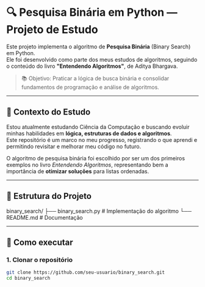 # 🔍 Pesquisa Binária em Python — Projeto de Estudo

Este projeto implementa o algoritmo de **Pesquisa Binária** (Binary Search) em Python.  
Ele foi desenvolvido como parte dos meus estudos de algoritmos, seguindo o conteúdo do livro **"Entendendo Algoritmos"**, de Aditya Bhargava.

> 📚 Objetivo: Praticar a lógica de busca binária e consolidar fundamentos de programação e análise de algoritmos.

---

## 📖 Contexto do Estudo

Estou atualmente estudando Ciência da Computação e buscando evoluir minhas habilidades em **lógica, estruturas de dados e algoritmos**.  
Este repositório é um marco no meu progresso, registrando o que aprendi e permitindo revisitar e melhorar meu código no futuro.

O algoritmo de pesquisa binária foi escolhido por ser um dos primeiros exemplos no livro *Entendendo Algoritmos*, representando bem a importância de **otimizar soluções** para listas ordenadas.

---

## 📂 Estrutura do Projeto
binary_search/
├── binary_search.py # Implementação do algoritmo
└── README.md # Documentação


---

## 🚀 Como executar

### 1. Clonar o repositório
```bash
git clone https://github.com/seu-usuario/binary_search.git
cd binary_search
